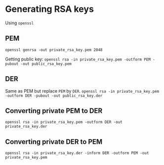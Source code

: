 # Generating RSA keys

Using `openssl`

## PEM
`openssl genrsa -out private_rsa_key.pem 2048`

Getting public key:
`openssl rsa -in private_rsa_key.pem -outform PEM -pubout -out public_rsa_key.pem`

## DER
Same as PEM but replace `PEM` by `DER`.
`openssl rsa -in private_rsa_key.pem -outform DER -pubout -out public_rsa_key.der`

## Converting private PEM to DER
`openssl rsa -in private_rsa_key.pem -outform DER -out private_rsa_key.der`

## Converting private DER to PEM
`openssl rsa -in private_rsa_key.der -inform DER -outform PEM -out private_rsa_key.pem`
